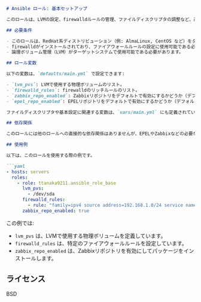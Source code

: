 ```md
# Ansible ロール: 基本セットアップ

このロールは、LVMの設定、firewalldルールの管理、ファイルディスクリプタの調整など、基本的なシステム構成を提供します。

## 必要条件

- このロールは、RedHat系ディストリビューション（例: AlmaLinux, CentOS など）をターゲットにしています。
- firewalldがインストールされており、ファイアウォールルールの設定に使用可能である必要があります。
- 論理ボリューム管理（LVM）がターゲットシステムで使用可能である必要があります。

## ロール変数

以下の変数は、`defaults/main.yml` で設定できます:

- `lvm_pvs`: LVMで使用する物理ボリュームのリスト。
- `firewalld_rules`: firewalldのリッチルールのリスト。
- `zabbix_repo_enabled`: Zabbixリポジトリをデフォルトで有効にするかどうか（デフォルトはfalse）。
- `epel_repo_enabled`: EPELリポジトリをデフォルトで有効にするかどうか（デフォルトはfalse）。

ファイルディスクリプタや基本設定に関連する変数は、`vars/main.yml` にも定義されています。

## 依存関係

このロールには他のロールへの直接的な依存関係はありませんが、EPELやZabbixなどの必要なパッケージリポジトリへのアクセスが必要です（設定に応じて）。

## 使用例

以下は、このロールを使用する際の例です。

```yaml
- hosts: servers
  roles:
    - role: ttanaka9211.ansible_role_base
      lvm_pvs:
        - /dev/sda
      firewalld_rules:
        - rule: "family=ipv4 source address=192.168.1.0/24 service name=http accept"
      zabbix_repo_enabled: true
```

この例では:
- `lvm_pvs` は、LVMで使用する物理ボリュームを定義しています。
- `firewalld_rules` は、特定のファイアウォールルールを設定しています。
- `zabbix_repo_enabled` は、Zabbixリポジトリを有効にしてパッケージをインストールします。

## ライセンス

BSD

```


